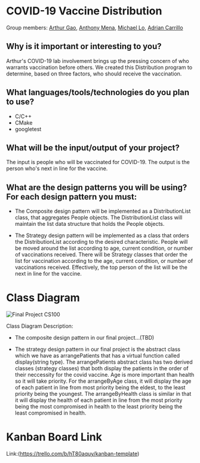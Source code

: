 # COVID-19 Vaccine Distribution
Group members: [Arthur Gao](https://github.com/arthurgao09), [Anthony Mena](https://github.com/antmena), [Michael Lo](https://github.com/lomichael), [Adrian Carrillo](https://github.com/acarrillo889)

## Why is it important or interesting to you?
    
Arthur's COVID-19 lab involvement brings up the pressing concern of who warrants vaccination before others. We created this Distribution program to determine, based on three factors, who should receive the vaccination.

## What languages/tools/technologies do you plan to use?
* C/C++
* CMake
* googletest

## What will be the input/output of your project?

The input is people who will be vaccinated for COVID-19. The output is the person who's next in line for the vaccine. 

## What are the design patterns you will be using? For each design pattern you must:
* The Composite design pattern will be implemented as a DistributionList class, that aggregates People objects. The DistributionList class will maintain the list data structure that holds the People objects. 

* The Strategy design pattern will be implemented as a class that orders the DistributionList according to the desired characteristic. People will be moved around the list according to age, current condition, or number of vaccinations received. There will be Strategy classes that order the list for vaccination according to the age, current condition, or number of vaccinations received. Effectively, the top person of the list will be the next in line for the vaccine.

# Class Diagram
![Final Project CS100](https://user-images.githubusercontent.com/68964138/130569372-0558da3b-2d45-4e78-86cb-139c05855e8f.png)

Class Diagram Description:
* The composite design pattern in our final project...(TBD)

* The strategy design pattern in our final project is the abstract class which we have as arrangePatients that has a virtual function called display(string type). The arrangePatients abstract class has two derived classes (strategy classes) that both display the patients in the order of their neccessity for the covid vaccine. Age is more important than health so it will take priority. For the arrangeByAge class, it will display the age of each patient in line from most priority being the eldest, to the least priority being the youngest. The arrangeByHealth class is similar in that it will display the health of each patient in line from the most priority being the most compromised in health to the least priority being the least compromised in health.

# Kanban Board Link

Link:(https://trello.com/b/hT80aquy/kanban-template)


